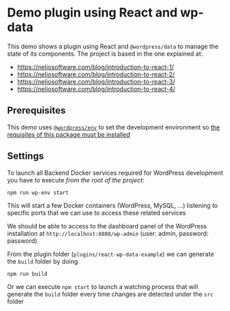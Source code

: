# Demo plugin using React and wp-data

This demo shows a plugin using React and `@wordpress/data` to manage the state of its components. The project is based in the one explained at:

- https://neliosoftware.com/blog/introduction-to-react-1/
- https://neliosoftware.com/blog/introduction-to-react-2/
- https://neliosoftware.com/blog/introduction-to-react-3/
- https://neliosoftware.com/blog/introduction-to-react-4/


## Prerequisites

This demo uses [`@wordpress/env`](https://developer.wordpress.org/block-editor/reference-guides/packages/packages-env/) to set the development environment so [the requisites of this package must be installed](https://developer.wordpress.org/block-editor/reference-guides/packages/packages-env/#prerequisites)

## Settings

To launch all Backend Docker services required for WordPress development you have to execute _from the root of the project_:

```
npm run wp-env start
``` 

This will start a few Docker containers (WordPress, MySQL, ...) listening to specific ports that we can use to access these related services

We should be able to access to the dashboard panel of the WordPress installation at `http://localhost:8888/wp-admin` (user: admin, password: password)

From the plugin folder (`plugins/react-wp-data-example`) we can generate the `build` folder by doing

```
npm run build
```

Or we can execute `npm start` to launch a watching process that will generate the `build` folder every time changes are detected under the `src` folder


